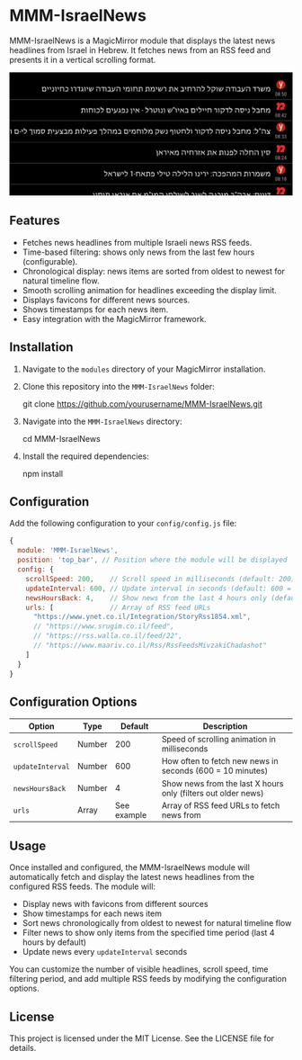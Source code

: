 # MMM-IsraelNews

MMM-IsraelNews is a MagicMirror module that displays the latest news headlines from Israel in Hebrew. It fetches news from an RSS feed and presents it in a vertical scrolling format.

![MagicMirror Screenshot](screenshot.png)

## Features

- Fetches news headlines from multiple Israeli news RSS feeds.
- Time-based filtering: shows only news from the last few hours (configurable).
- Chronological display: news items are sorted from oldest to newest for natural timeline flow.
- Smooth scrolling animation for headlines exceeding the display limit.
- Displays favicons for different news sources.
- Shows timestamps for each news item.
- Easy integration with the MagicMirror framework.

## Installation

1. Navigate to the `modules` directory of your MagicMirror installation.
2. Clone this repository into the `MMM-IsraelNews` folder:

   git clone https://github.com/yourusername/MMM-IsraelNews.git

3. Navigate into the `MMM-IsraelNews` directory:

   cd MMM-IsraelNews

4. Install the required dependencies:

   npm install

## Configuration

Add the following configuration to your `config/config.js` file:

```javascript
{
  module: 'MMM-IsraelNews',
  position: 'top_bar', // Position where the module will be displayed
  config: {
    scrollSpeed: 200,    // Scroll speed in milliseconds (default: 200)
    updateInterval: 600, // Update interval in seconds (default: 600 = 10 minutes)
    newsHoursBack: 4,    // Show news from the last 4 hours only (default: 4)
    urls: [              // Array of RSS feed URLs
      "https://www.ynet.co.il/Integration/StoryRss1854.xml",
      // "https://www.srugim.co.il/feed",
      // "https://rss.walla.co.il/feed/22",
      // "https://www.maariv.co.il/Rss/RssFeedsMivzakiChadashot"
    ]
  }
}
```

## Configuration Options

| Option | Type | Default | Description |
|--------|------|---------|-------------|
| `scrollSpeed` | Number | 200 | Speed of scrolling animation in milliseconds |
| `updateInterval` | Number | 600 | How often to fetch new news in seconds (600 = 10 minutes) |
| `newsHoursBack` | Number | 4 | Show news from the last X hours only (filters out older news) |
| `urls` | Array | See example | Array of RSS feed URLs to fetch news from |

## Usage

Once installed and configured, the MMM-IsraelNews module will automatically fetch and display the latest news headlines from the configured RSS feeds. The module will:

- Display news with favicons from different sources
- Show timestamps for each news item
- Sort news chronologically from oldest to newest for natural timeline flow
- Filter news to show only items from the specified time period (last 4 hours by default)
- Update news every `updateInterval` seconds

You can customize the number of visible headlines, scroll speed, time filtering period, and add multiple RSS feeds by modifying the configuration options.

## License

This project is licensed under the MIT License. See the LICENSE file for details.
